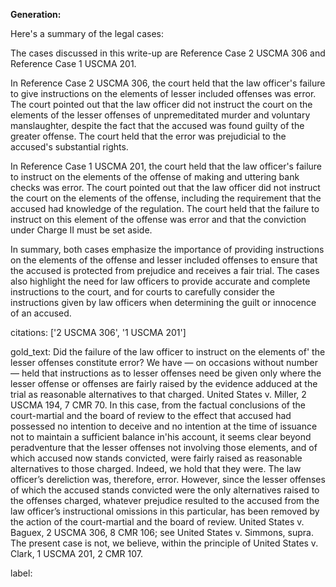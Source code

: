 **Generation:**

 Here's a summary of the legal cases:

The cases discussed in this write-up are Reference Case 2 USCMA 306 and Reference Case 1 USCMA 201.

In Reference Case 2 USCMA 306, the court held that the law officer's failure to give instructions on the elements of lesser included offenses was error. The court pointed out that the law officer did not instruct the court on the elements of the lesser offenses of unpremeditated murder and voluntary manslaughter, despite the fact that the accused was found guilty of the greater offense. The court held that the error was prejudicial to the accused's substantial rights.

In Reference Case 1 USCMA 201, the court held that the law officer's failure to instruct on the elements of the offense of making and uttering bank checks was error. The court pointed out that the law officer did not instruct the court on the elements of the offense, including the requirement that the accused had knowledge of the regulation. The court held that the failure to instruct on this element of the offense was error and that the conviction under Charge II must be set aside.

In summary, both cases emphasize the importance of providing instructions on the elements of the offense and lesser included offenses to ensure that the accused is protected from prejudice and receives a fair trial. The cases also highlight the need for law officers to provide accurate and complete instructions to the court, and for courts to carefully consider the instructions given by law officers when determining the guilt or innocence of an accused.



citations: ['2 USCMA 306', '1 USCMA 201']

gold_text: Did the failure of the law officer to instruct on the elements of' the lesser offenses constitute error? We have — on occasions without number — held that instructions as to lesser offenses need be given only where the lesser offense or offenses are fairly raised by the evidence adduced at the trial as reasonable alternatives to that charged. United States v. Miller, 2 USCMA 194, 7 CMR 70. In this case, from the factual conclusions of the court-martial and the board of review to the effect that accused had possessed no intention to deceive and no intention at the time of issuance not to maintain a sufficient balance in'his account, it seems clear beyond peradventure that the lesser offenses not involving those elements, and of which accused now stands convicted, were fairly raised as reasonable alternatives to those charged. Indeed, we hold that they were. The law officer’s dereliction was, therefore, error. However, since the lesser offenses of which the accused stands convicted were the only alternatives raised to the offenses charged, whatever prejudice resulted to the accused from the law officer’s instructional omissions in this particular, has been removed by the action of the court-martial and the board of review. United States v. Baguex, 2 USCMA 306, 8 CMR 106; see United States v. Simmons, supra. The present case is not, we believe, within the principle of United States v. Clark, 1 USCMA 201, 2 CMR 107.

label: 